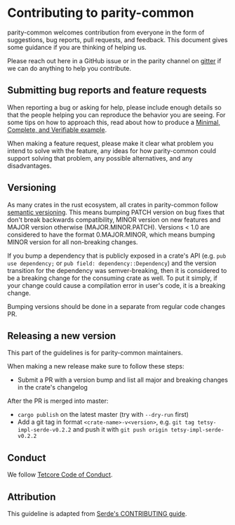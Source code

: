 # Contributing to parity-common

parity-common welcomes contribution from everyone in the form of suggestions, bug
reports, pull requests, and feedback. This document gives some guidance if you
are thinking of helping us.

Please reach out here in a GitHub issue or in the parity channel on [gitter] if we can do anything to help you contribute.

[gitter]: https://gitter.im/paritytech/parity

## Submitting bug reports and feature requests

When reporting a bug or asking for help, please include enough details so that
the people helping you can reproduce the behavior you are seeing. For some tips
on how to approach this, read about how to produce a [Minimal, Complete, and
Verifiable example].

[Minimal, Complete, and Verifiable example]: https://stackoverflow.com/help/mcve

When making a feature request, please make it clear what problem you intend to
solve with the feature, any ideas for how parity-common could support solving that problem, any possible alternatives, and any disadvantages.

## Versioning

As many crates in the rust ecosystem, all crates in parity-common follow [semantic versioning]. This means bumping PATCH version on bug fixes that don't break backwards compatibility, MINOR version on new features and MAJOR version otherwise (MAJOR.MINOR.PATCH). Versions < 1.0 are considered to have the format 0.MAJOR.MINOR, which means bumping MINOR version for all non-breaking changes.

If you bump a dependency that is publicly exposed in a crate's API (e.g. `pub use dependency;` or `pub field: dependency::Dependency`) and the version transition for the dependency was semver-breaking, then it is considered to be a breaking change for the consuming crate as well. To put it simply, if your change could cause a compilation error in user's code, it is a breaking change.

Bumping versions should be done in a separate from regular code changes PR.

[semantic versioning]: https://semver.org/

## Releasing a new version

This part of the guidelines is for parity-common maintainers.

When making a new release make sure to follow these steps:
* Submit a PR with a version bump and list all major and breaking changes in the crate's changelog

After the PR is merged into master:
* `cargo publish` on the latest master (try with `--dry-run` first)
* Add a git tag in format `<crate-name>-v<version>`,
e.g. `git tag tetsy-impl-serde-v0.2.2` and push it with `git push origin tetsy-impl-serde-v0.2.2`

## Conduct

We follow [Tetcore Code of Conduct].

[Tetcore Code of Conduct]: https://github.com/tetcoin/tetcore/blob/master/CODE_OF_CONDUCT.adoc

## Attribution

This guideline is adapted from [Serde's CONTRIBUTING guide].

[Serde's CONTRIBUTING guide]: https://github.com/serde-rs/serde/blob/master/CONTRIBUTING.md
